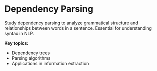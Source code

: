 # Dependency Parsing

Study dependency parsing to analyze grammatical structure and relationships between words in a sentence. Essential for understanding syntax in NLP.

**Key topics:**
- Dependency trees
- Parsing algorithms
- Applications in information extraction 